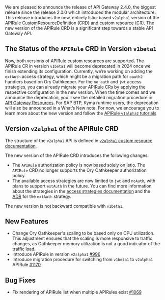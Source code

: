 We are pleased to announce the release of API Gateway 2.4.0, the biggest release since the release 2.0.0 which introduced the modular architecture.
This release introduces the new, entirely Istio-based `v2alpha1` version of the APIRule CustomResourceDefinition (CRD) and custom resource (CR).
The new version of the APIRule CRD is a significant step towards a stable API Gateway API.

## The Status of the `APIRule` CRD in Version `v1beta1`

Now, both versions of APIRule custom resources are supported. The APIRule CR in version `v1beta1` will become deprecated in 2024 once we finish extending its configuration. Currently, we’re working on adding the `extAuth` access strategy, which might be a migration path for `oauth2` handlers based on Ory Oathkeeper. For the `no_auth` and `jwt` access strategies, you can already migrate your APIRule CRs by applying the respective configuration in the new version. When the time comes and we announce the deprecation, you’ll see the detailed migration procedure in [API Gateway Resources](https://kyma-project.io/#/api-gateway/user/custom-resources/README). For SAP BTP, Kyma runtime users, the deprecation will also be announced in a What’s New note. For now, we encourage you to learn more about the new version and follow the [APIRule `v1alpha2` tutorials](https://kyma-project.io/#/api-gateway/user/tutorials/README).

## Version `v2alpha1` of the APIRule CRD

The structure of the `v2alpha1` API is defined in [`v2alpha1` custom resource documentation](../user/custom-resources/apirule/v2alpha1/04-10-apirule-custom-resource.md).

The new version of the APIRule CRD introduces the following changes:
- The `APIRule` authorization policy is now based solely on Istio. The `APIRule` CRD no longer supports the Ory Oathkeeper authorization policy.
- The available access strategies are now limited to `jwt` and `noAuth`, with plans to support `extAuth` in the future. You can find more information about the strategies in the [access strategies documentation](https://kyma-project.io/#/user/custom-resources/apirule/v2alpha1/04-15-api-rule-access-strategies.md) and the [ADR](https://github.com/kyma-project/api-gateway/issues/938) for the `extAuth` strategy.

The new version is not backward compatible with `v1beta1`.


## New Features

- Change Ory Oathkeeper's scaling to be based only on CPU utilization. This adjustment ensures that the scaling is more responsive to traffic changes, as Oathkeeper memory utilization is not a good indicator of the traffic load.
- Introduce APIRule in version `v2alpha1` [#996](https://github.com/kyma-project/api-gateway/pull/996)
- Introduce migration procedure for switching from `v1beta1` to `v2alpha1` APIRule [#1170](https://github.com/kyma-project/api-gateway/pull/1170)

## Bug Fixes

- Fix rendering of APIRule list when multiple APIRules exist [#1069](https://github.com/kyma-project/api-gateway/pull/1069)
